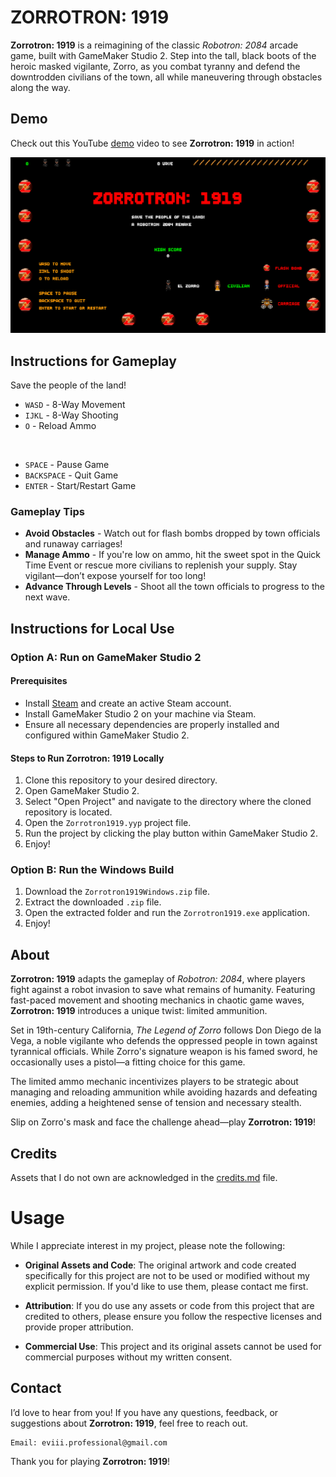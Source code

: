 # ZORROTRON: 1919

**Zorrotron: 1919** is a reimagining of the classic _Robotron: 2084_ arcade game, built with GameMaker Studio 2. Step into the tall, black boots of the heroic masked vigilante, Zorro, as you combat tyranny and defend the downtrodden civilians of the town, all while maneuvering through obstacles along the way.

## Demo

Check out this YouTube [demo](https://youtu.be/XwNGttqinVo) video to see **Zorrotron: 1919** in action!

[![Zorrotron: 1919 - Demo](assets/zorrotron-1919.png)](https://youtu.be/XwNGttqinVo)

## Instructions for Gameplay

Save the people of the land!

- `WASD` - 8-Way Movement
- `IJKL` - 8-Way Shooting
- `O` - Reload Ammo

<br>

- `SPACE` - Pause Game
- `BACKSPACE` - Quit Game
- `ENTER` - Start/Restart Game

### Gameplay Tips

- **Avoid Obstacles** - Watch out for flash bombs dropped by town officials and runaway carriages!
- **Manage Ammo** - If you're low on ammo, hit the sweet spot in the Quick Time Event or rescue more civilians to replenish your supply. Stay vigilant—don’t expose yourself for too long!
- **Advance Through Levels** - Shoot all the town officials to progress to the next wave.

## Instructions for Local Use

### Option A: Run on GameMaker Studio 2

#### Prerequisites

- Install [Steam](https://store.steampowered.com/about/download) and create an active Steam account.
- Install GameMaker Studio 2 on your machine via Steam.
- Ensure all necessary dependencies are properly installed and configured within GameMaker Studio 2.

#### Steps to Run Zorrotron: 1919 Locally

1. Clone this repository to your desired directory.
2. Open GameMaker Studio 2.
3. Select "Open Project" and navigate to the directory where the cloned repository is located.
4. Open the `Zorrotron1919.yyp` project file.
5. Run the project by clicking the play button within GameMaker Studio 2.
6. Enjoy!

### Option B: Run the Windows Build

1. Download the `Zorrotron1919Windows.zip` file.
2. Extract the downloaded `.zip` file.
3. Open the extracted folder and run the `Zorrotron1919.exe` application.
4. Enjoy!

## About

**Zorrotron: 1919** adapts the gameplay of _Robotron: 2084_, where players fight against a robot invasion to save what remains of humanity. Featuring fast-paced movement and shooting mechanics in chaotic game waves, **Zorrotron: 1919** introduces a unique twist: limited ammunition.

Set in 19th-century California, _The Legend of Zorro_ follows Don Diego de la Vega, a noble vigilante who defends the oppressed people in town against tyrannical officials. While Zorro's signature weapon is his famed sword, he occasionally uses a pistol—a fitting choice for this game.

The limited ammo mechanic incentivizes players to be strategic about managing and reloading ammunition while avoiding hazards and defeating enemies, adding a heightened sense of tension and necessary stealth.

Slip on Zorro's mask and face the challenge ahead—play **Zorrotron: 1919**!

## Credits

Assets that I do not own are acknowledged in the [credits.md](./credits.md) file.

# Usage

While I appreciate interest in my project, please note the following:

- **Original Assets and Code**: The original artwork and code created specifically for this project are not to be used or modified without my explicit permission. If you'd like to use them, please contact me first.

- **Attribution**: If you do use any assets or code from this project that are credited to others, please ensure you follow the respective licenses and provide proper attribution.

- **Commercial Use**: This project and its original assets cannot be used for commercial purposes without my written consent.

## Contact

I’d love to hear from you! If you have any questions, feedback, or suggestions about **Zorrotron: 1919**, feel free to reach out.

    Email: eviii.professional@gmail.com

Thank you for playing **Zorrotron: 1919**!
